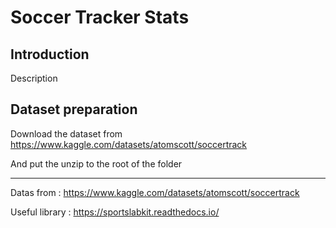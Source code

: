 # Soccer Tracker Stats

## Introduction

Description

## Dataset preparation

Download the dataset from https://www.kaggle.com/datasets/atomscott/soccertrack

And put the unzip to the root of the folder




<hr>

Datas from : https://www.kaggle.com/datasets/atomscott/soccertrack

Useful library : https://sportslabkit.readthedocs.io/
